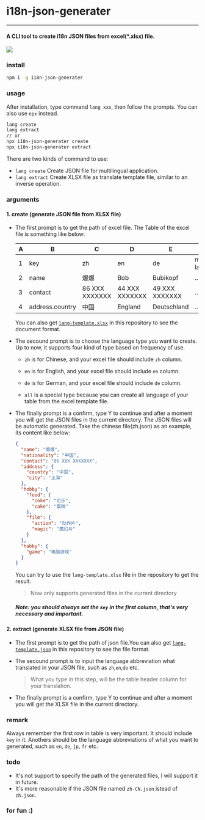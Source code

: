 # i18n-json-generater
---
#### A **CLI tool** to create i18n JSON files from excel(*.xlsx) file.

![](./assets/demo.gif)

### install
```bash
npm i -g i18n-json-generater
```

### usage
After installation, type command `lang xxx`, then follow the prompts. You can also use `npx` instead.
```bash
lang create
lang extract
// or
npx i18n-json-generater create
npx i18n-json-generater extract
```
There are two kinds of command to use:
+ `lang create` Create JSON file for multilingual application.
+ `lang extract` Create XLSX file as translate template file, similar to an inverse operation.

### arguments
#### 1. create (generate JSON file from XLSX file)
+ The first prompt is to get the path of excel file. The Table of the excel file is something like below:

  A|B|C|D|E|F
  --|--|--|--|--|--
  1|key|zh|en|de|more language
  2|name|爆爆|Bob|Bubikopf|...
  3|contact|86 XXX XXXXXXX|44 XXX XXXXXXX|49 XXX XXXXXXX|...
  4|address.country|中国|England|Deutschland|...
  
  You can also get [`lang-template.xlsx`](./lang-template.xlsx) in this repository to see the document format.

+ The secound prompt is to choose the language type you want to create. Up to now, it supports four kind of type based on frequency of use.

  - `zh` is for Chinese, and your excel file should include `zh` column.
  
  - `en` is for English, and your excel file should include `en` column.

  - `de` is for German, and your excel file should include `de` column.

  - `all` is a special type because you can create all language of your table from the excel template file.

+ The finally prompt is a confirm, type Y to continue and after a moment you will get the JSON files in the current directory.
  The JSON files will be automatic generated. Take the chinese file(zh.json) as an example, its content like below:
  ```json
  {
    "name": "爆爆",
    "nationality": "中国",
    "contact": "86 XXX XXXXXXX",
    "address": {
      "country": "中国",
      "city": "上海"
    },
    "hobby": {
      "food": {
        "coke": "可乐",
        "cake": "蛋糕"
      },
      "film": {
        "action": "动作片",
        "magic": "魔幻片"
      }
    },
    "habby": {
      "game": "电脑游戏"
    }
  }
  ```
  You can try to use the `lang-template.xlsx` file in the repository to get the result.
 
  > Now only supports generated files in the current directory

  ##### **Note: you should always set the `key` in the first column, that's very necessary and important.**

#### 2. extract (generate XLSX file from JSON file)
+ The first prompt is to get the path of json file.You can also get [`lang-template.json`](./lang-template.json) in this repository to see the file format.
+ The secound prompt is to input the language abbreviation what translated in your JSON file, such as `zh`,`en`,`de` etc.
  > What you type in this step, will be the table header column for your translation.

+ The finally prompt is a confirm, type Y to continue and after a moment you will get the XLSX file in the current directory.

### remark
Always remember the first row in table is very important. It should include `key` in it. Anothers should be the language abbreviations of what you want to generated, such as `en`, `de`, `jp`, `fr` etc.

### todo
+ It's not support to specify the path of the generated files, I will support it in future.
+ It's more reasonable if the JSON file named `zh-CN.json` istead of `zh.json`. 

### for fun :)